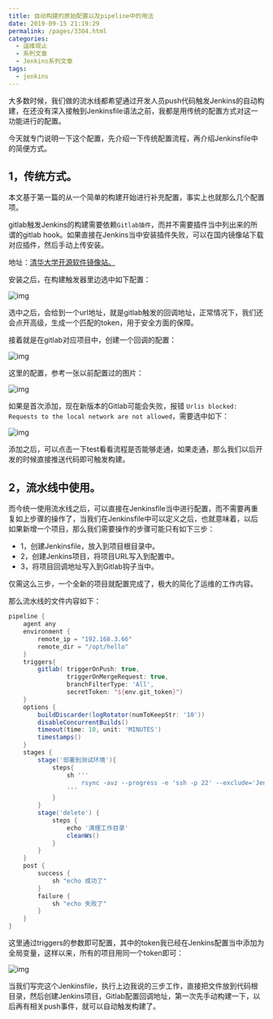 ```yaml
---
title: 自动构建的原始配置以及pipeline中的用法
date: 2019-09-15 21:19:29
permalink: /pages/3304.html
categories:
  - 运维观止
  - 系列文章
  - Jenkins系列文章
tags:
  - jenkins
---
```


大多数时候，我们做的流水线都希望通过开发人员push代码触发Jenkins的自动构建，在还没有深入接触到Jenkinsfile语法之前，我都是用传统的配置方式对这一功能进行的配置。

今天就专门说明一下这个配置，先介绍一下传统配置流程，再介绍Jenkinsfile中的简便方式。

## 1，传统方式。

本文基于第一篇的从一个简单的构建开始进行补充配置，事实上也就那么几个配置项。

gitlab触发Jenkins的构建需要依赖`Gitlab插件`，而并不需要插件当中列出来的所谓的gitlab hook。如果直接在Jenkins当中安装插件失败，可以在国内镜像站下载对应插件，然后手动上传安装。

地址：[清华大学开源软件镜像站。](https://mirrors.tuna.tsinghua.edu.cn/jenkins/plugins/)

安装之后，在构建触发器里边选中如下配置：

![img](http://tva4.sinaimg.cn/large/71cfeb93ly1gmavr8tpcnj21b60l20vt.jpg)

选中之后，会给到一个url地址，就是gitlab触发的回调地址，正常情况下，我们还会点开高级，生成一个匹配的token，用于安全方面的保障。

接着就是在gitlab对应项目中，创建一个回调的配置：

![img](http://tvax3.sinaimg.cn/large/71cfeb93ly1gmavljr6kvj21mu0kmgoy.jpg)

这里的配置，参考一张以前配置过的图片：

![img](http://tvax4.sinaimg.cn/large/71cfeb93ly1gmavlmlx76j21670m546n.jpg)

如果是首次添加，现在新版本的Gitlab可能会失败，报错 `Urlis blocked: Requests to the local network are not allowed`，需要选中如下：

![img](http://tvax3.sinaimg.cn/large/71cfeb93ly1gmavlomqazj21w80uqgqi.jpg)

添加之后，可以点击一下test看看流程是否能够走通，如果走通，那么我们以后开发的时候直接推送代码即可触发构建。

## 2，流水线中使用。

而今统一使用流水线之后，可以直接在Jenkinsfile当中进行配置，而不需要再重复如上步骤的操作了，当我们在Jenkinsfile中可以定义之后，也就意味着，以后如果新增一个项目，那么我们需要操作的步骤可能只有如下三步：

- 1，创建Jenkinsfile，放入到项目根目录中。
- 2，创建Jenkins项目，将项目URL写入到配置中。
- 3，将项目回调地址写入到Gitlab钩子当中。

仅需这么三步，一个全新的项目就配置完成了，极大的简化了运维的工作内容。

那么流水线的文件内容如下：

```groovy
pipeline {
    agent any
    environment {
        remote_ip = "192.168.3.66"
        remote_dir = "/opt/hello"
    }
    triggers{
        gitlab( triggerOnPush: true,
                triggerOnMergeRequest: true,
                branchFilterType: 'All',
                secretToken: "${env.git_token}")
    }
    options {
        buildDiscarder(logRotator(numToKeepStr: '10'))
        disableConcurrentBuilds()
        timeout(time: 10, unit: 'MINUTES')
        timestamps()
    }
    stages {
        stage('部署到测试环境'){
            steps{
                sh '''
                    rsync -avz --progress -e 'ssh -p 22' --exclude='Jenkinsfile' --exclude='.git' --delete ${WORKSPACE}/  root@$remote_ip:$remote_dir
                '''
            }
        }
        stage('delete') {
            steps {
                echo '清理工作目录'
                cleanWs()
            }
        }
    }
    post {
        success {
            sh "echo 成功了"
        }
        failure {
            sh "echo 失败了"
        }
    }
}
```

这里通过triggers的参数即可配置，其中的token我已经在Jenkins配置当中添加为全局变量，这样以来，所有的项目用同一个token即可：

![img](http://tvax1.sinaimg.cn/large/71cfeb93ly1gmavlry4qrj21g60b83zx.jpg)

当我们写完这个Jenkinsfile，执行上边我说的三步工作，直接把文件放到代码根目录，然后创建Jenkins项目，Gitlab配置回调地址，第一次先手动构建一下，以后再有相关push事件，就可以自动触发构建了。
